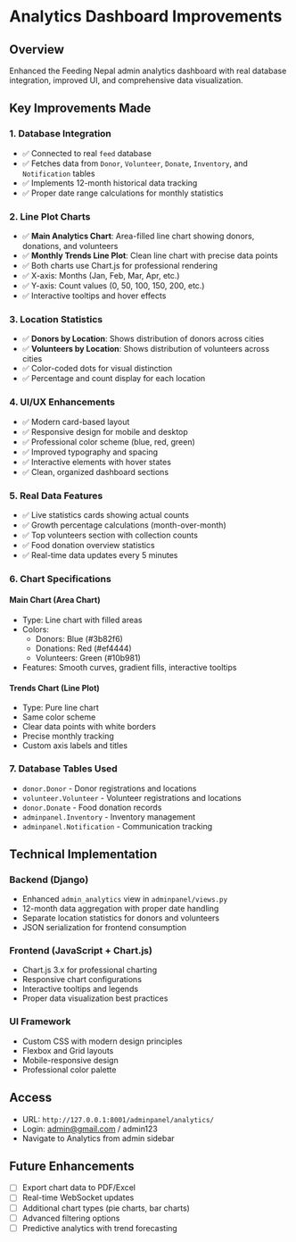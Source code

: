 # Analytics Dashboard Improvements

## Overview
Enhanced the Feeding Nepal admin analytics dashboard with real database integration, improved UI, and comprehensive data visualization.

## Key Improvements Made

### 1. Database Integration
- ✅ Connected to real `feed` database
- ✅ Fetches data from `Donor`, `Volunteer`, `Donate`, `Inventory`, and `Notification` tables
- ✅ Implements 12-month historical data tracking
- ✅ Proper date range calculations for monthly statistics

### 2. Line Plot Charts
- ✅ **Main Analytics Chart**: Area-filled line chart showing donors, donations, and volunteers
- ✅ **Monthly Trends Line Plot**: Clean line chart with precise data points
- ✅ Both charts use Chart.js for professional rendering
- ✅ X-axis: Months (Jan, Feb, Mar, Apr, etc.)
- ✅ Y-axis: Count values (0, 50, 100, 150, 200, etc.)
- ✅ Interactive tooltips and hover effects

### 3. Location Statistics
- ✅ **Donors by Location**: Shows distribution of donors across cities
- ✅ **Volunteers by Location**: Shows distribution of volunteers across cities
- ✅ Color-coded dots for visual distinction
- ✅ Percentage and count display for each location

### 4. UI/UX Enhancements
- ✅ Modern card-based layout
- ✅ Responsive design for mobile and desktop
- ✅ Professional color scheme (blue, red, green)
- ✅ Improved typography and spacing
- ✅ Interactive elements with hover states
- ✅ Clean, organized dashboard sections

### 5. Real Data Features
- ✅ Live statistics cards showing actual counts
- ✅ Growth percentage calculations (month-over-month)
- ✅ Top volunteers section with collection counts
- ✅ Food donation overview statistics
- ✅ Real-time data updates every 5 minutes

### 6. Chart Specifications
#### Main Chart (Area Chart)
- Type: Line chart with filled areas
- Colors: 
  - Donors: Blue (#3b82f6)
  - Donations: Red (#ef4444) 
  - Volunteers: Green (#10b981)
- Features: Smooth curves, gradient fills, interactive tooltips

#### Trends Chart (Line Plot)
- Type: Pure line chart
- Same color scheme
- Clear data points with white borders
- Precise monthly tracking
- Custom axis labels and titles

### 7. Database Tables Used
- `donor.Donor` - Donor registrations and locations
- `volunteer.Volunteer` - Volunteer registrations and locations  
- `donor.Donate` - Food donation records
- `adminpanel.Inventory` - Inventory management
- `adminpanel.Notification` - Communication tracking

## Technical Implementation

### Backend (Django)
- Enhanced `admin_analytics` view in `adminpanel/views.py`
- 12-month data aggregation with proper date handling
- Separate location statistics for donors and volunteers
- JSON serialization for frontend consumption

### Frontend (JavaScript + Chart.js)
- Chart.js 3.x for professional charting
- Responsive chart configurations
- Interactive tooltips and legends
- Proper data visualization best practices

### UI Framework
- Custom CSS with modern design principles
- Flexbox and Grid layouts
- Mobile-responsive design
- Professional color palette

## Access
- URL: `http://127.0.0.1:8001/adminpanel/analytics/`
- Login: admin@gmail.com / admin123
- Navigate to Analytics from admin sidebar

## Future Enhancements
- [ ] Export chart data to PDF/Excel
- [ ] Real-time WebSocket updates
- [ ] Additional chart types (pie charts, bar charts)
- [ ] Advanced filtering options
- [ ] Predictive analytics with trend forecasting
